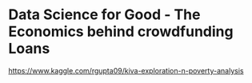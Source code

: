 # Data Science for Good - The Economics behind crowdfunding Loans

https://www.kaggle.com/rgupta09/kiva-exploration-n-poverty-analysis
